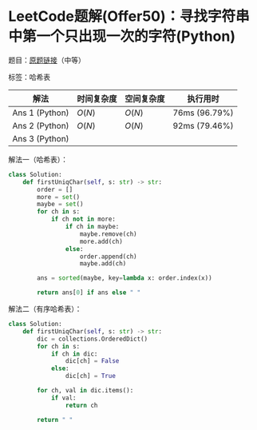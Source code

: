 # LeetCode题解(Offer50)：寻找字符串中第一个只出现一次的字符(Python)

题目：[原题链接](https://leetcode-cn.com/problems/di-yi-ge-zhi-chu-xian-yi-ci-de-zi-fu-lcof/)（中等）

标签：哈希表

| 解法           | 时间复杂度 | 空间复杂度 | 执行用时      |
| -------------- | ---------- | ---------- | ------------- |
| Ans 1 (Python) | $O(N)$     | $O(N)$     | 76ms (96.79%) |
| Ans 2 (Python) | $O(N)$     | $O(N)$     | 92ms (79.46%) |
| Ans 3 (Python) |            |            |               |

解法一（哈希表）：

```python
class Solution:
    def firstUniqChar(self, s: str) -> str:
        order = []
        more = set()
        maybe = set()
        for ch in s:
            if ch not in more:
                if ch in maybe:
                    maybe.remove(ch)
                    more.add(ch)
                else:
                    order.append(ch)
                    maybe.add(ch)

        ans = sorted(maybe, key=lambda x: order.index(x))

        return ans[0] if ans else " "
```

解法二（有序哈希表）：

```python
class Solution:
    def firstUniqChar(self, s: str) -> str:
        dic = collections.OrderedDict()
        for ch in s:
            if ch in dic:
                dic[ch] = False
            else:
                dic[ch] = True

        for ch, val in dic.items():
            if val:
                return ch

        return " "
```